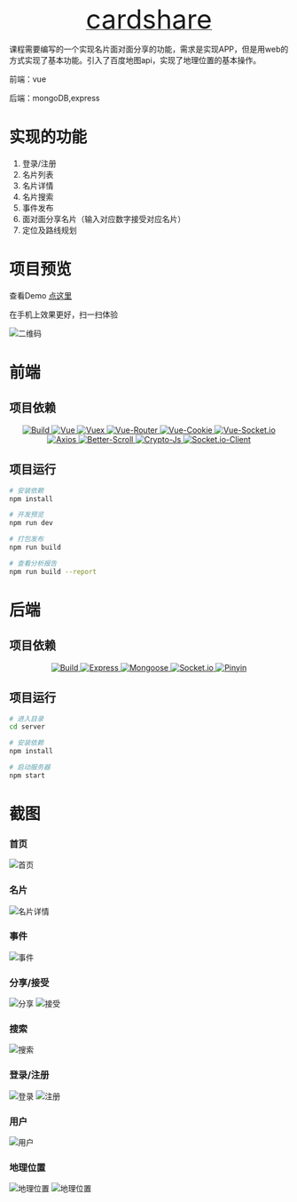 <p align="center">
  <a href="https://github.com/pwx123/cardshare-vue" target="_blank">
    <font size=20>cardshare</font>
  </a>
</p>

课程需要编写的一个实现名片面对面分享的功能，需求是实现APP，但是用web的方式实现了基本功能。引入了百度地图api，实现了地理位置的基本操作。

前端：vue

后端：mongoDB,express



# 实现的功能

1. 登录/注册
2. 名片列表
3. 名片详情
4. 名片搜索
5. 事件发布
5. 面对面分享名片（输入对应数字接受对应名片）
6. 定位及路线规划

# 项目预览
查看Demo [点这里](http://182.61.16.163/cardshare)


在手机上效果更好，扫一扫体验

![二维码](https://github.com/pwx123/cardshare-vue/raw/master/screenshots/qrcode.png)

# 前端

## 项目依赖

<p align="center">
  <a href="http://sioxas.github.io/">
    <img src="https://img.shields.io/travis/rust-lang/rust.svg" alt="Build">
  </a>
  <a href="http://sioxas.github.io/">
    <img src="https://img.shields.io/badge/vue-v2.5.17-blue.svg" alt="Vue">
  </a>
  <a href="http://sioxas.github.io/">
    <img src="https://img.shields.io/badge/vuex-v3.0.1-blue.svg" alt="Vuex">
  </a>
  <a href="http://sioxas.github.io/">
    <img src="https://img.shields.io/badge/vue--router-v3.0.1-blue.svg" alt="Vue-Router">
  </a>
  <a href="http://sioxas.github.io/">
    <img src="https://img.shields.io/badge/vue--cookie-v1.1.4-blue.svg" alt="Vue-Cookie">
  </a>
  <a href="http://sioxas.github.io/">
    <img src="https://img.shields.io/badge/vue--socket.io-v2.1.1--b-blue.svg" alt="Vue-Socket.io">
  </a>
  <a href="http://sioxas.github.io/">
    <img src="https://img.shields.io/badge/axios-v0.18.0-blue.svg" alt="Axios">
  </a>
  <a href="http://sioxas.github.io/">
    <img src="https://img.shields.io/badge/better--scroll-v1.12.6-blue.svg" alt="Better-Scroll">
  </a>
  <a href="http://sioxas.github.io/">
    <img src="https://img.shields.io/badge/crypto--js-v3.1.9--1-blue.svg" alt="Crypto-Js">
  </a>
  <a href="http://sioxas.github.io/">
    <img src="https://img.shields.io/badge/socket.io--client-v2.1.0-blue.svg" alt="Socket.io-Client">
  </a>
</p>

## 项目运行

``` bash
# 安装依赖
npm install

# 开发预览
npm run dev

# 打包发布
npm run build

# 查看分析报告
npm run build --report
```

# 后端

## 项目依赖

<p align="center">
  <a href="http://sioxas.github.io/">
    <img src="https://img.shields.io/travis/rust-lang/rust.svg" alt="Build">
  </a>
  <a href="http://sioxas.github.io/">
    <img src="https://img.shields.io/badge/express-v4.6.0-blue.svg" alt="Express">
  </a>
  <a href="http://sioxas.github.io/">
    <img src="https://img.shields.io/badge/mongoose-v5.0.17-blue.svg" alt="Mongoose">
  </a>
  <a href="http://sioxas.github.io/">
    <img src="https://img.shields.io/badge/socket.io-v2.1.0-blue.svg" alt="Socket.io">
  </a>
  <a href="http://sioxas.github.io/">
    <img src="https://img.shields.io/badge/pinyin-v2.8.3-blue.svg" alt="Pinyin">
  </a>
</p>

## 项目运行

``` bash
# 进入目录
cd server

# 安装依赖
npm install

# 启动服务器
npm start

```
# 截图


### 首页
![首页](https://github.com/pwx123/cardshare-vue/raw/master/screenshots/index.png)
### 名片
![名片详情](https://github.com/pwx123/cardshare-vue/raw/master/screenshots/card.png)
### 事件
![事件](https://github.com/pwx123/cardshare-vue/raw/master/screenshots/event.png)

### 分享/接受
![分享](https://github.com/pwx123/cardshare-vue/raw/master/screenshots/share.png)
![接受](https://github.com/pwx123/cardshare-vue/raw/master/screenshots/rec.png)
### 搜索
![搜索](https://github.com/pwx123/cardshare-vue/raw/master/screenshots/search.png)
### 登录/注册
![登录](https://github.com/pwx123/cardshare-vue/raw/master/screenshots/login.png)
![注册](https://github.com/pwx123/cardshare-vue/raw/master/screenshots/reg.png)
### 用户
![用户](https://github.com/pwx123/cardshare-vue/raw/master/screenshots/user.png)
### 地理位置
![地理位置](https://github.com/pwx123/cardshare-vue/raw/master/screenshots/location.png)
![地理位置](https://github.com/pwx123/cardshare-vue/raw/master/screenshots/router.png)

